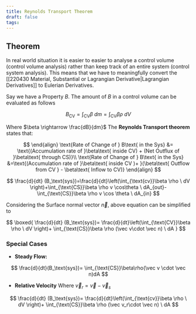 ```yaml
---
title: Reynolds Transport Theorem
draft: false
tags:
---
```

  
## Theorem
In real world situation it is easier to easier to analyse a control volume (control volume analysis) rather than keep track of an entire system (control system analysis). This means that we have to meaningfully convert the [[220430 Material, Substantial or Lagrangian Derivative|Lagrangian Derivatives]] to Eulerian Derivatives. 

Say we have a Property $B$. The amount of $B$ in a control volume can be evaluated as follows

$$
B_{\text{CV}}=\int_{\text{CV}} \beta\ dm =\int_{\text{CV}} \beta\rho \ dV
$$

Where $\beta \rightarrow \frac{dB}{dm}$ 
The **Reynolds Transport theorem** states that: 

$$
\end{align}
\text{Rate of Change of } B\text{ in the Sys} &= \text{(Accumulation rate of }\beta\text{ inside CV) + (Net Outflux of }\beta\text{ through CS)}\\
\text{Rate of Change of } B\text{ in the Sys} &=\text{(Accumulation rate of }\beta\text{ inside CV )+ }(\beta\text{ Outflow from CV } - \beta\text{ Inflow to CV)}
\end{align}
$$


$$
\frac{d}{dt}
(B_\text{sys})=\frac{d}{dt}\left(\int_{\text{cv}}\beta \rho \ dV \right)+\int_{\text{CS}}\beta \rho v \cos\theta  \ dA_{out}-\int_{\text{CS}}\beta \rho v \cos \theta \ dA_{in}
$$

Considering the Surface normal vector $\vec n$, above equation can be simplified to

$$
\boxed{
\frac{d}{dt}
(B_\text{sys})=
\frac{d}{dt}\left(\int_{\text{CV}}\beta \rho \ dV \right)+ 
\int_{\text{CS}}\beta \rho (\vec v\cdot \vec n)  \ dA
}
$$

### Special Cases
- **Steady Flow:**
	
$$
\frac{d}{dt}(B_\text{sys})= \int_{\text{CS}}\beta\rho(\vec v \cdot \vec n)dA
$$

- **Relative Velocity**
Where $\vec v_r = \vec v - \vec v_s$ 

$$
\frac{d}{dt}
(B_\text{sys})=
\frac{d}{dt}\left(\int_{\text{cv}}\beta \rho \ dV \right)+ 
\int_{\text{CS}}\beta \rho (\vec v_r\cdot \vec n)  \ dA
$$




